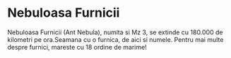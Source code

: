 # Nebuloasa Furnicii

Nebuloasa Furnicii (Ant Nebula), numita si Mz 3, se extinde cu 180.000 de
kilometri pe ora.Seamana cu o furnica, de aici si numele. Pentru mai multe
despre furnici, mareste cu 18 ordine de marime!
